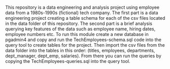   This repository is a data engineering and analysis project using employee data from a 1980s-1990s (fictional) tech company. The first part is a data engineering project creating a table schema for each of the csv files located in the data folder of this repository. The second part is a brief analysis querying key features of the data such as employee name, hiring dates, employee numbers etc.
  To run this module create a new database in pgadmin4 and copy  and run the TechEmployees-schema.sql code into the query tool to create tables for the project. Then import the csv files from the data folder into the tables in this order: (titles, employees, departments, dept_manager, dept_emp, salaries). From there you can run the queries by copying the TechEmployees-queries.sql into the query tool.
